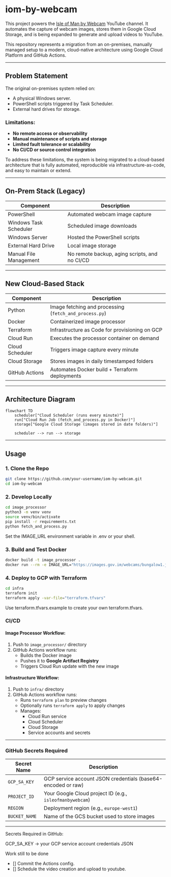 # iom-by-webcam

This project powers the [Isle of Man by Webcam](https://www.youtube.com/@IsleOfManByWebcam/videos) YouTube channel. It automates the capture of webcam images, stores them in Google Cloud Storage, and is being expanded to generate and upload videos to YouTube.

This repository represents a migration from an on-premises, manually managed setup to a modern, cloud-native architecture using Google Cloud Platform and GitHub Actions.

---

## Problem Statement

The original on-premises system relied on:

- A physical Windows server.
- PowerShell scripts triggered by Task Scheduler.
- External hard drives for storage.

### Limitations:
- **No remote access or observability**
- **Manual maintenance of scripts and storage**
- **Limited fault tolerance or scalability**
- **No CI/CD or source control integration**

To address these limitations, the system is being migrated to a cloud-based architecture that is fully automated, reproducible via infrastructure-as-code, and easy to maintain or extend.

---

## On-Prem Stack (Legacy)

| Component                 | Description                                          |
|---------------------------|------------------------------------------------------|
| PowerShell                | Automated webcam image capture                       |
| Windows Task Scheduler    | Scheduled image downloads                           |
| Windows Server            | Hosted the PowerShell scripts                        |
| External Hard Drive       | Local image storage                                  |
| Manual File Management    | No remote backup, aging scripts, and no CI/CD        |

---

## New Cloud-Based Stack

| Component            | Description                                                       |
|----------------------|-------------------------------------------------------------------|
| Python               | Image fetching and processing (`fetch_and_process.py`)            |
| Docker               | Containerized image processor                                     |
| Terraform            | Infrastructure as Code for provisioning on GCP                   |
| Cloud Run            | Executes the processor container on demand                       |
| Cloud Scheduler      | Triggers image capture every minute                              |
| Cloud Storage        | Stores images in daily timestamped folders                       |
| GitHub Actions       | Automates Docker build + Terraform deployments                   |

---

## Architecture Diagram

```mermaid
flowchart TD
    scheduler["Cloud Scheduler (runs every minute)"]
    run["Cloud Run Job (fetch_and_process.py in Docker)"]
    storage["Google Cloud Storage (images stored in date folders)"]

    scheduler --> run --> storage

```
---

## Usage

### 1. Clone the Repo

```bash
git clone https://github.com/your-username/iom-by-webcam.git
cd iom-by-webcam
```
### 2. Develop Locally

```bash
cd image_processor
python3 -m venv venv
source venv/bin/activate
pip install -r requirements.txt
python fetch_and_process.py
```
Set the IMAGE_URL environment variable in .env or your shell.

### 3. Build and Test Docker

```bash
docker build -t image_processor .
docker run --rm -e IMAGE_URL="https://images.gov.im/webcams/bungalow1.jpg" -v "$(pwd)/output:/data/images" image_processor

```
### 4. Deploy to GCP with Terraform

```bash
cd infra
terraform init
terraform apply -var-file="terraform.tfvars"

```
Use terraform.tfvars.example to create your own terraform.tfvars.

### CI/CD

#### Image Processor Workflow:
1. Push to `image_processor/` directory
2. GitHub Actions workflow runs:
   - Builds the Docker image
   - Pushes it to **Google Artifact Registry**
   - Triggers Cloud Run update with the new image

#### Infrastructure Workflow:
1. Push to `infra/` directory
2. GitHub Actions workflow runs:
   - Runs `terraform plan` to preview changes
   - Optionally runs `terraform apply` to apply changes
   - Manages:
     - Cloud Run service
     - Cloud Scheduler
     - Cloud Storage
     - Service accounts and secrets
---

### GitHub Secrets Required

| Secret Name    | Description                                                  |
|----------------|--------------------------------------------------------------|
| `GCP_SA_KEY`   | GCP service account JSON credentials (base64-encoded or raw) |
| `PROJECT_ID`   | Your Google Cloud project ID (e.g., `isleofmanbywebcam`)     |
| `REGION`       | Deployment region (e.g., `europe-west1`)                     |
| `BUCKET_NAME`  | Name of the GCS bucket used to store images                  |

---

Secrets Required in GitHub:

GCP_SA_KEY → your GCP service account credentials JSON

Work still to be done

- [] Commit the Actions config.
- [] Schedule the video creation and upload to youtube.

